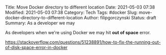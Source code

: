 Title: Move Docker directory to different location
Date: 2021-05-03 07:38
Modified: 2021-05-03 07:38
Category: Tech
Tags: #docker
Slug: move-docker-directory-to-different-location
Author: filipgorczynski
Status: draft
Summary: As a developer we may 

As developers when we're using Docker we may hit **out of space** error.

https://stackoverflow.com/questions/51238891/how-to-fix-the-running-out-of-disk-space-error-in-docker